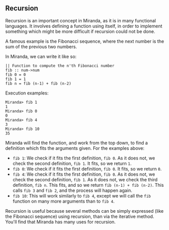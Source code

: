## Recursion

Recursion is an important concept in Miranda, as it is in many functional languages. It involves defining a function using itself, in order to implement something which might be more difficult if recursion could not be done.

A famous example is the Fibonacci sequence, where the next number is the sum of the previous two numbers.

In Miranda, we can write it like so:

```
|| Function to compute the n'th Fibonacci number
fib :: num->num
fib 0 = 0
fib 1 = 1
fib n = fib (n-1) + fib (n-2)
```

Execution examples:

```
Miranda> fib 1
1
Miranda> fib 0
0
Miranda> fib 4
3
Miranda> fib 10
35
```

Miranda will find the function, and work from the top down, to find a definition which fits the arguments given. For the examples above:

 - `fib 1`: We check if it fits the first definition, `fib 0`. As it does not, we check the second definition, `fib 1`. It fits, so we return `1`.
 - `fib 0`: We check if it fits the first definition, `fib 0`. It fits, so we return `0`.
 - `fib 4`: We check if it fits the first definition, `fib 0`. As it does not, we check the second definition, `fib 1`. As it does not, we check the third definition, `fib n`. This fits, and so we return `fib (n-1) + fib (n-2)`. This calls `fib 3` and `fib 2`, and the process will happen again.
 - `fib 10`: This will work similarly to `fib 4`, except we will call the `fib` function on many more arguments than to `fib 4`.

 Recursion is useful because several methods can be simply expressed (like the Fibonacci sequence) using recursion, than via the iterative method. You'll find that Miranda has many uses for recursion.
